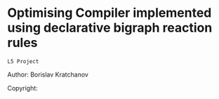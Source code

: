 # Optimising Compiler implemented using declarative bigraph reaction rules
`L5 Project`

Author: Borislav Kratchanov

Copyright: 



